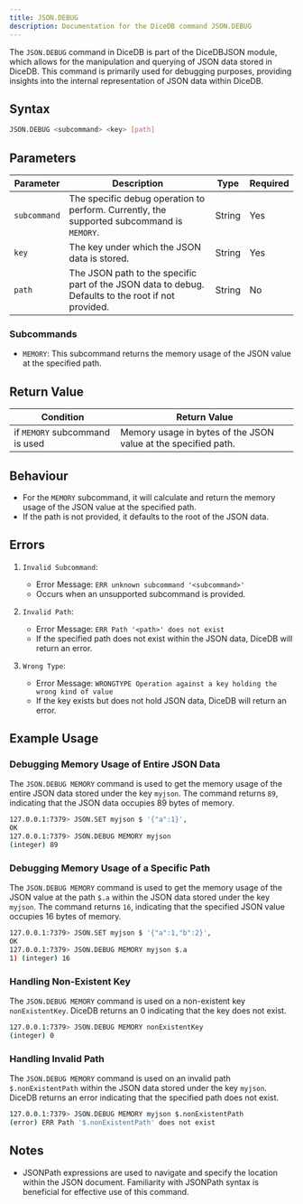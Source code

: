 ```yaml
---
title: JSON.DEBUG
description: Documentation for the DiceDB command JSON.DEBUG
---
```


The `JSON.DEBUG` command in DiceDB is part of the DiceDBJSON module, which allows for the manipulation and querying of JSON data stored in DiceDB. This command is primarily used for debugging purposes, providing insights into the internal representation of JSON data within DiceDB.

## Syntax

```bash
JSON.DEBUG <subcommand> <key> [path]
```

## Parameters

| Parameter | Description                                                                             | Type   | Required |
| --------- | --------------------------------------------------------------------------------------- | ------ | -------- |
| `subcommand` | The specific debug operation to perform. Currently, the supported subcommand is `MEMORY`. | String | Yes      |
| `key`   | The key under which the JSON data is stored.                           | String | Yes      |
| `path`   | The JSON path to the specific part of the JSON data to debug. Defaults to the root if not provided.                           | String | No      |

### Subcommands

- `MEMORY`: This subcommand returns the memory usage of the JSON value at the specified path.

## Return Value

| Condition               | Return Value                        |
| ----------------------- | ----------------------------------- |
| if `MEMORY` subcommand is used | Memory usage in bytes of the JSON value at the specified path. |

## Behaviour

- For the `MEMORY` subcommand, it will calculate and return the memory usage of the JSON value at the specified path. 
- If the path is not provided, it defaults to the root of the JSON data.

## Errors

1. `Invalid Subcommand`: 
   - Error Message: `ERR unknown subcommand '<subcommand>'`
   - Occurs when an unsupported subcommand is provided.
   
2. `Invalid Path`: 
   - Error Message: `ERR Path '<path>' does not exist`
   - If the specified path does not exist within the JSON data, DiceDB will return an error.

4. `Wrong Type`: 
   - Error Message: `WRONGTYPE Operation against a key holding the wrong kind of value`
   - If the key exists but does not hold JSON data, DiceDB will return an error.

## Example Usage

### Debugging Memory Usage of Entire JSON Data

The `JSON.DEBUG MEMORY` command is used to get the memory usage of the entire JSON data stored under the key `myjson`. The command returns `89`, indicating that the JSON data occupies 89 bytes of memory.

```bash
127.0.0.1:7379> JSON.SET myjson $ '{"a":1}',
OK
127.0.0.1:7379> JSON.DEBUG MEMORY myjson
(integer) 89
```

### Debugging Memory Usage of a Specific Path

The `JSON.DEBUG MEMORY` command is used to get the memory usage of the JSON value at the path `$.a` within the JSON data stored under the key `myjson`. The command returns `16`, indicating that the specified JSON value occupies 16 bytes of memory.
```bash
127.0.0.1:7379> JSON.SET myjson $ '{"a":1,"b":2}',
OK
127.0.0.1:7379> JSON.DEBUG MEMORY myjson $.a
1) (integer) 16
```

### Handling Non-Existent Key

The `JSON.DEBUG MEMORY` command is used on a non-existent key `nonExistentKey`. DiceDB returns an 0 indicating that the key does not exist.

```bash
127.0.0.1:7379> JSON.DEBUG MEMORY nonExistentKey
(integer) 0
```

### Handling Invalid Path

The `JSON.DEBUG MEMORY` command is used on an invalid path `$.nonExistentPath` within the JSON data stored under the key `myjson`. DiceDB returns an error indicating that the specified path does not exist.

```bash
127.0.0.1:7379> JSON.DEBUG MEMORY myjson $.nonExistentPath
(error) ERR Path '$.nonExistentPath' does not exist
```

## Notes

 - JSONPath expressions are used to navigate and specify the location within the JSON document. Familiarity with JSONPath syntax is beneficial for effective use of this command.

